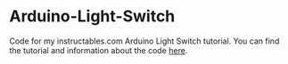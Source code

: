 # Arduino-Light-Switch
Code for my instructables.com Arduino Light Switch tutorial. You can find the tutorial and information about the code [here](https://www.instructables.com/id/Arduino-Light-Switch/).
